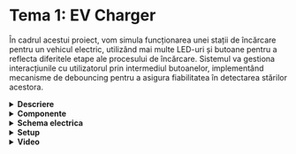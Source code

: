 # Tema 1: EV Charger
În cadrul acestui proiect, vom simula funcționarea unei stații de încărcare pentru un vehicul electric, utilizând mai multe LED-uri și butoane pentru a reflecta diferitele etape ale procesului de încărcare. Sistemul va gestiona interacțiunile cu utilizatorul prin intermediul butoanelor, implementând mecanisme de debouncing pentru a asigura fiabilitatea în detectarea stărilor acestora.

<details>
  <summary><b>Descriere</b></summary>

  ## 1. Detalii tehnice:
  Led-ul RGB reprezintă disponibilitatea stației. Dacă stația este liberă led-ul va fi verde, iar dacă stația este ocupată se va face roșu.

  Led-urile simple reprezintă gradul de încărcare al bateriei, pe care îl vom simula printr-un loader progresiv (L1 = 25%, L2 = 50%, L3 = 75%, L4 = 100%). Loader-ul se încarcă prin aprinderea succesivă a led-urilor, la un interval fix de 3s. LED-ul care semnifică procentul curent de încărcare va avea starea de clipire, LED-urile din urma lui fiind aprinse continuu, iar celelalte stinse.

  Apăsarea scurtă a butonului de start va porni încărcarea. Apăsarea acestui buton în timpul încărcării nu va face nimic.

  Apăsarea lungă a butonului de stop va opri încărcarea forțat și va reseta stația la starea liberă. Apăsarea acestui buton cât timp stația este liberă nu va face nimic.

  ## 2. Flow:
  Starea stației este ‘liberă’. Loader-ul este stins, iar led-ul pentru disponibilitate este verde.

  Se apasă butonul pentru start.

  Led-ul pentru disponibilitate se face roșu, iar încărcarea începe prin aprinderea primului LED L1.

  Led-ul 1 clipește timp de 3s, celelalte fiind stinse.

  După încărcarea primului procent de 25% led-ul rămâne aprins și se trece la următorul led, care va începe să clipească.

  La finalizarea încărcării toate led-urile vor clipi simultan de 3 ori, iar apoi se vor stinge, pentru a semnaliza finalizarea procesului.

  Led-ul pentru disponibilitate se face verde.

  Dacă oricând de la pornirea încărcării până la finalizarea acesteia este apăsat lung (min 1s) butonul de stop, încărcarea se întrerupe prin animația de final (toate led-urile clipesc de 3 ori), iar led-ul pentru disponibilitate devine verde.

</details>


<details>
  <summary> <b> Componente </b> </summary>

 ## Componente:
  - 4x LED-uri (pentru a simula procentul de încărcare)
  - 1x LED RGB (pentru starea de liber sau ocupat)
  - 2x Butoane (pentru start încărcare și stop încărcare)
  - 9x Rezistoare (7x 220ohm, 2x 1K)
  - Breadboard
  - Linii de legătură
  
</details>


<details>
  <summary> <b> Schema electrica </b> </summary>

  ## Schema electrica a circuitului
  ![setup](https://github.com/user-attachments/assets/9e0892b0-428a-4b1a-aafd-666db2830bd4)

  
</details>


<details>
  <summary> <b> Setup </b> </summary>
  
  ## Poze cu montajul:
<img src="https://github.com/user-attachments/assets/b3647c80-f51f-4903-9506-825c08fea1bb" alt="setup1" width="300">
<img src="https://github.com/user-attachments/assets/ac2cfd8e-2514-4446-813e-46794dd36e47" alt="setup2" width="300">
<img src="https://github.com/user-attachments/assets/5ae396f1-88af-4437-8e3e-5b6afec00699" alt="setup3" width="300">


</details>


<details>
  <summary> <b> Video </b> </summary>

  ## Link:
  https://drive.google.com/file/d/1oj4YF9c2sbRw6qnyjYA-aW5heLhdKSXW/view?usp=drivesdk
</details>
